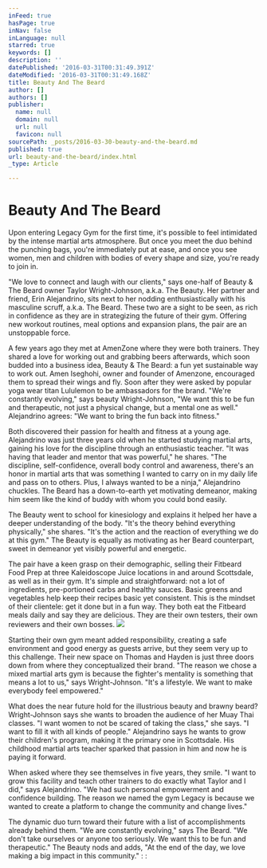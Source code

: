 ```yaml
---
inFeed: true
hasPage: true
inNav: false
inLanguage: null
starred: true
keywords: []
description: ''
datePublished: '2016-03-31T00:31:49.391Z'
dateModified: '2016-03-31T00:31:49.168Z'
title: Beauty And The Beard
author: []
authors: []
publisher:
  name: null
  domain: null
  url: null
  favicon: null
sourcePath: _posts/2016-03-30-beauty-and-the-beard.md
published: true
url: beauty-and-the-beard/index.html
_type: Article

---
```

# Beauty And The Beard

Upon entering Legacy Gym for the first time, it's possible to feel intimidated by the intense martial arts atmosphere. But once you meet the duo behind the punching bags, you're immediately put at ease, and once you see women, men and children with bodies of every shape and size, you're ready to join in. 

"We love to connect and laugh with our clients," says one-half of Beauty & The Beard owner Taylor Wright-Johnson, a.k.a. The Beauty. Her partner and friend, Erin Alejandrino, sits next to her nodding enthusiastically with his masculine scruff, a.k.a. The Beard. These two are a sight to be seen, as rich in confidence as they are in strategizing the future of their gym. Offering new workout routines, meal options and expansion plans, the pair are an unstoppable force. 

A few years ago they met at AmenZone where they were both trainers. They shared a love for working out and grabbing beers afterwards, which soon budded into a business idea, Beauty & The Beard: a fun yet sustainable way to work out. Amen Iseghohi, owner and founder of Amenzone, encouraged them to spread their wings and fly. Soon after they were asked by popular yoga wear titan Lululemon to be ambassadors for the brand. "We're constantly evolving," says beauty Wright-Johnson, "We want this to be fun and therapeutic, not just a physical change, but a mental one as well." Alejandrino agrees: "We want to bring the fun back into fitness." 

Both discovered their passion for health and fitness at a young age. Alejandrino was just three years old when he started studying martial arts, gaining his love for the discipline through an enthusiastic teacher. "It was having that leader and mentor that was powerful," he shares. "The discipline, self-confidence, overall body control and awareness, there's an honor in martial arts that was something I wanted to carry on in my daily life and pass on to others. Plus, I always wanted to be a ninja," Alejandrino chuckles. The Beard has a down-to-earth yet motivating demeanor, making him seem like the kind of buddy with whom you could bond easily.

The Beauty went to school for kinesiology and explains it helped her have a deeper understanding of the body. "It's the theory behind everything physically," she shares. "It's the action and the reaction of everything we do at this gym." The Beauty is equally as motivating as her Beard counterpart, sweet in demeanor yet visibly powerful and energetic. 

The pair have a keen grasp on their demographic, selling their Fitbeard Food Prep at three Kaleidoscope Juice locations in and around Scottsdale, as well as in their gym. It's simple and straightforward: not a lot of ingredients, pre-portioned carbs and healthy sauces. Basic greens and vegetables help keep their recipes basic yet consistent. This is the mindset of their clientele: get it done but in a fun way. They both eat the Fitbeard meals daily and say they are delicious. They are their own testers, their own reviewers and their own bosses. ![](https://the-grid-user-content.s3-us-west-2.amazonaws.com/a5315596-ccf3-4375-9124-9a91aec05a7b.jpg)

Starting their own gym meant added responsibility, creating a safe environment and good energy as guests arrive, but they seem very up to this challenge. Their new space on Thomas and Hayden is just three doors down from where they conceptualized their brand. "The reason we chose a mixed martial arts gym is because the fighter's mentality is something that means a lot to us," says Wright-Johnson. "It's a lifestyle. We want to make everybody feel empowered." 

What does the near future hold for the illustrious beauty and brawny beard? Wright-Johnson says she wants to broaden the audience of her Muay Thai classes. "I want women to not be scared of taking the class," she says. "I want to fill it with all kinds of people." Alejandrino says he wants to grow their children's program, making it the primary one in Scottsdale. His childhood martial arts teacher sparked that passion in him and now he is paying it forward. 

When asked where they see themselves in five years, they smile. "I want to grow this facility and teach other trainers to do exactly what Taylor and I did," says Alejandrino. "We had such personal empowerment and confidence building. The reason we named the gym Legacy is because we wanted to create a platform to change the community and change lives."

The dynamic duo turn toward their future with a list of accomplishments already behind them. "We are constantly evolving," says The Beard. "We don't take ourselves or anyone too seriously. We want this to be fun and therapeutic." The Beauty nods and adds, "At the end of the day, we love making a big impact in this community." : :
